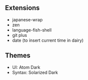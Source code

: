 ## Extensions

- japanese-wrap
- zen
- language-fish-shell
- git plus
- date (to insert current time in dairy)

## Themes
- UI: Atom Dark
- Syntax: Solarized Dark
